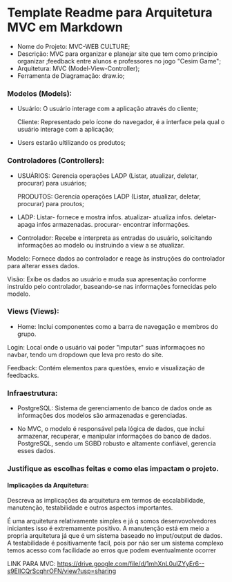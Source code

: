 
# Template Readme para Arquitetura MVC em Markdown
- Nome do Projeto: MVC-WEB CULTURE;
- Descrição: MVC para organizar e planejar site que tem como princípio organizar ;feedback entre alunos e professores no jogo "Cesim Game";
- Arquitetura: MVC (Model-View-Controller);
- Ferramenta de Diagramação: draw.io;

### Modelos (Models):
-   Usuário: O usuário interage com a aplicação através do cliente;

    Cliente: Representado pelo ícone do navegador, é a interface pela qual o usuário interage com a aplicação;

- Users estarão ultilizando os produtos;

### Controladores (Controllers):
-   USUÁRIOS: Gerencia operações LADP (Listar, atualizar, deletar, procurar) para usuários;

    PRODUTOS: Gerencia operações LADP (Listar, atualizar, deletar, procurar) para proutos;

- LADP:
Listar- fornece e mostra infos.
atualizar- atualiza infos.
deletar- apaga infos armazenadas.
procurar- encontrar informações.

- Controlador: Recebe e interpreta as entradas do usuário, solicitando informações ao modelo ou instruindo a view a se atualizar.

Modelo: Fornece dados ao controlador e reage às instruções do controlador para alterar esses dados.

Visão: Exibe os dados ao usuário e muda sua apresentação conforme instruído pelo controlador, baseando-se nas informações fornecidas pelo modelo.

### Views (Views):
- Home: Inclui componentes como a barra de navegação e membros do grupo.

Login: Local onde o usuário vai poder "imputar" suas informaçoes no navbar, tendo um dropdown que leva pro resto do site.

Feedback: Contém elementos para questões, envio e visualização de feedbacks.

### Infraestrutura:

- PostgreSQL: Sistema de gerenciamento de banco de dados onde as informações dos modelos são armazenadas e gerenciadas.

- No MVC, o modelo é responsável pela lógica de dados, que inclui armazenar, recuperar, e manipular informações do banco de dados. PostgreSQL, sendo um SGBD robusto e altamente confiável, gerencia esses dados.


### Justifique as escolhas feitas e como elas impactam o projeto.
#### Implicações da Arquitetura:
Descreva as implicações da arquitetura em termos de escalabilidade, manutenção, testabilidade e outros aspectos importantes.

É uma arquitetura relativamente simples e já q somos desenvovolvedores iniciantes isso é extremamente positivo. A manutenção está em meio a propria arquitetura já que é um sistema baseado no imput/output de dados. A testabilidade é positivamente facil, pois por não ser um sistema complexo temos acesso com facilidade ao erros que podem eventualmente ocorrer



LINK PARA MVC: https://drive.google.com/file/d/1mhXnL0uIZYyEr6--s9ElICQrScqhrOFN/view?usp=sharing

